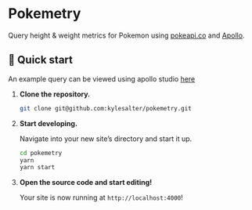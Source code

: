 # Pokemetry

Query height & weight metrics for Pokemon using [pokeapi.co](pokeapi.co) and [Apollo](https://www.apollographql.com/).

## 🚀 Quick start

An example query can be viewed using apollo studio [here](https://studio.apollographql.com/sandbox/explorer?endpoint=http%3A%2F%2Flocalhost%3A4000&explorerURLState=N4IgJg9gxgrgtgUwHYBcQC4QEcYIE4CeABAIq6EAUAJEgIaIDO6RA2gMop4CWSA5gIQBdfgEoiwADpIiRABYIuvWSgYU6jZjXoIGYydJlFEtJFMNGEYLibOG4EMAlsBfWwHcFSlWu1MiWxj1bGWNTAxDLazDze0cXWwYuAC8dHw1-dR0g8KJM4LlPZXyPRSKDVyQKkAAaEAA3Wm5aACMAGx0MEH0ZCRBMhl7mFnzegAcuAGtaKFkYXureqxQUCHmiXpnG5MawXttBBYNexJSGADlfACZB3JhW1sPnEGcgA)

1.  **Clone the repository.**

    ```sh
    git clone git@github.com:kylesalter/pokemetry.git
    ```

1.  **Start developing.**

    Navigate into your new site’s directory and start it up.

    ```sh
    cd pokemetry
    yarn
    yarn start
    ```

1.  **Open the source code and start editing!**

    Your site is now running at `http://localhost:4000`!
